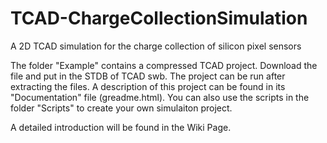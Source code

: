 # TCAD-ChargeCollectionSimulation
A 2D TCAD simulation for the charge collection of silicon pixel sensors

The folder "Example" contains a compressed TCAD project. Download the file and put in the STDB of TCAD swb. The project can be run after extracting the files. A description of this project can be found in its "Documentation" file (greadme.html).
You can also use the scripts in the folder "Scripts" to create your own simulaiton project.

A detailed introduction will be found in the Wiki Page.
